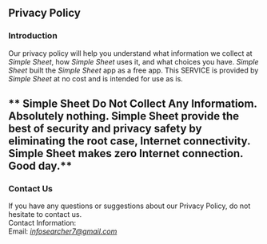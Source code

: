 Privacy Policy  
----------------

### Introduction  
Our privacy policy will help you understand what information we collect at *Simple Sheet*, how *Simple Sheet* uses it, and what choices you have.
*Simple Sheet* built the *Simple Sheet* app as a free app. This SERVICE is provided by *Simple Sheet* at no cost and is intended for use as is.


## ** Simple Sheet Do Not Collect Any Informatiom. Absolutely nothing. Simple Sheet provide the best of security and privacy safety by eliminating the root case, Internet connectivity. Simple Sheet makes zero Internet connection. Good day.**

### Contact Us  
If you have any questions or suggestions about our Privacy Policy, do not hesitate to contact us.  
Contact Information:  
Email: *infosearcher7@gmail.com*  
